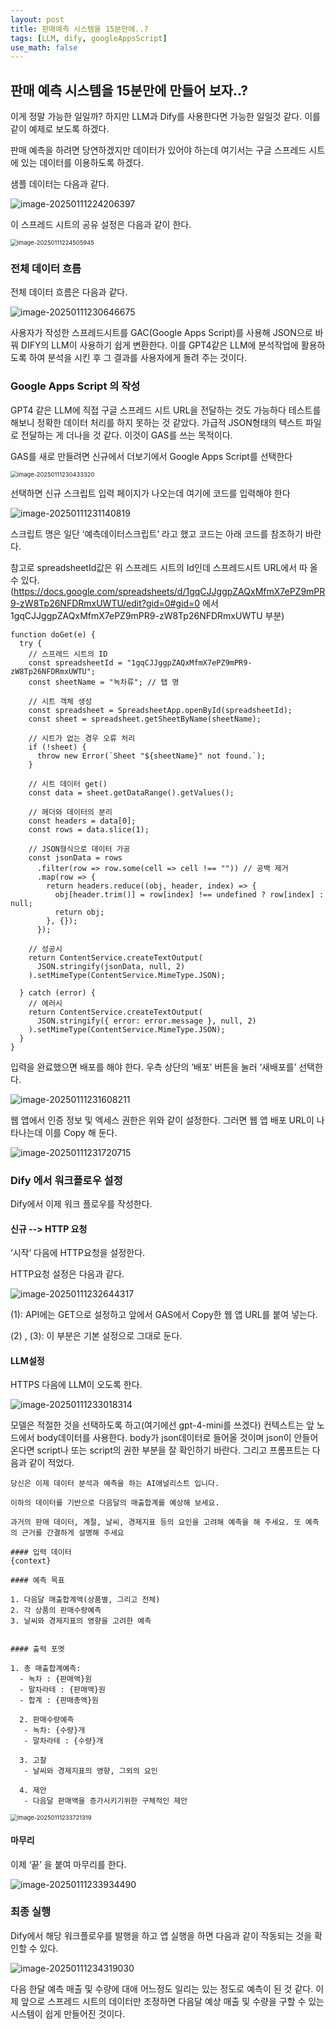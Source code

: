 ```yaml
---
layout: post
title: 판매예측 시스템을 15분만에..?
tags: [LLM, dify, googleAppsScript]
use_math: false
---
```


## 판매 예측 시스템을 15분만에 만들어 보자..? 

이게 정말 가능한 일일까? 하지만 LLM과 Dify를 사용한다면 가능한 일일것 같다. 이를 같이 예제로 보도록 하겠다.

판매 예측을 하려면 당연하겠지만 데이터가 있어야 하는데 여기서는 구글 스프레드 시트에 있는 데이터를 이용하도록 하겠다. 

샘플 데이터는 다음과 같다. 

![image-20250111224206397](https://raw.githubusercontent.com/cheuora/cheuora.github.io/master/_posts/2025/images/image-20250111224206397.png)

이 스프레드 시트의 공유 설정은 다음과 같이 한다.

<img src="https://raw.githubusercontent.com/cheuora/cheuora.github.io/master/_posts/2025/images/image-20250111224505945.png" alt="image-20250111224505945" style="zoom:67%;" />



### 전체 데이터 흐름

전체 데이터 흐름은 다음과 같다.

![image-20250111230646675](https://raw.githubusercontent.com/cheuora/cheuora.github.io/master/_posts/2025/images/image-20250111230646675.png)



사용자가 작성한 스프레드시트를 GAC(Google Apps Script)를 사용해 JSON으로 바꿔 DIFY의 LLM이 사용하기 쉽게 변환한다. 이를 GPT4같은 LLM에 분석작업에 활용하도록 하여 분석을 시킨 후 그 결과를 사용자에게 돌려 주는 것이다. 



### Google Apps Script 의 작성

GPT4 같은 LLM에 직접 구글 스프레드 시트 URL을 전달하는 것도 가능하다 테스트를 해보니 정확한 데이터 처리를 하지 못하는 것 같았다. 가급적 JSON형태의 텍스트 파일로 전달하는 게 더나을 것 같다. 이것이 GAS를 쓰는 목적이다. 

GAS를 새로 만들려면 신규에서 더보기에서 Google Apps Script를 선택한다

<img src="https://raw.githubusercontent.com/cheuora/cheuora.github.io/master/_posts/2025/images/image-20250111230433320.png" alt="image-20250111230433320" style="zoom:67%;" />

선택하면 신규 스크립트 입력 페이지가 나오는데 여기에 코드를 입력해야 한다

![image-20250111231140819](https://raw.githubusercontent.com/cheuora/cheuora.github.io/master/_posts/2025/images/image-20250111231140819.png)

스크립트 명은 일단 ‘예측데이터스크립트’ 라고 했고 코드는 아래 코드를 참조하기 바란다.

참고로 spreadsheetId값은 위 스프레드 시트의 Id인데 스프레드시트 URL에서 따 올수 있다. (https://docs.google.com/spreadsheets/d/1gqCJJggpZAQxMfmX7ePZ9mPR9-zW8Tp26NFDRmxUWTU/edit?gid=0#gid=0 에서 1gqCJJggpZAQxMfmX7ePZ9mPR9-zW8Tp26NFDRmxUWTU 부분)

```
function doGet(e) {
  try {
    // 스프레드 시트의 ID 
    const spreadsheetId = "1gqCJJggpZAQxMfmX7ePZ9mPR9-zW8Tp26NFDRmxUWTU"; 
    const sheetName = "녹차류"; // 탭 명

    // 시트 객체 생성
    const spreadsheet = SpreadsheetApp.openById(spreadsheetId);
    const sheet = spreadsheet.getSheetByName(sheetName);

    // 시트가 없는 경우 오류 처리
    if (!sheet) {
      throw new Error(`Sheet "${sheetName}" not found.`);
    }

    // 시트 데이터 get()
    const data = sheet.getDataRange().getValues();

    // 헤더와 데이터의 분리
    const headers = data[0]; 
    const rows = data.slice(1);

    // JSON형식으로 데이터 가공
    const jsonData = rows
      .filter(row => row.some(cell => cell !== "")) // 공백 제거
      .map(row => {
        return headers.reduce((obj, header, index) => {
          obj[header.trim()] = row[index] !== undefined ? row[index] : null;
          return obj;
        }, {});
      });

    // 성공시 
    return ContentService.createTextOutput(
      JSON.stringify(jsonData, null, 2)
    ).setMimeType(ContentService.MimeType.JSON);

  } catch (error) {
    // 에러시
    return ContentService.createTextOutput(
      JSON.stringify({ error: error.message }, null, 2)
    ).setMimeType(ContentService.MimeType.JSON);
  }
}

```

 입력을 완료했으면 배포를 해야 한다. 우측 상단의 ‘배포’ 버튼을 눌러 ‘새배포를’ 선택한다. 



![image-20250111231608211](https://raw.githubusercontent.com/cheuora/cheuora.github.io/master/_posts/2025/images/image-20250111231608211.png)

웹 앱에서 인증 정보 및 엑세스 권한은 위와 같이 설정한다. 그러면 웹 앱 배포 URL이 나타나는데 이를 Copy 해 둔다.

![image-20250111231720715](https://raw.githubusercontent.com/cheuora/cheuora.github.io/master/_posts/2025/images/image-20250111231720715.png)

### Dify 에서 워크플로우 설정

Dify에서 이제 워크 플로우를 작성한다.

#### 신규 --> HTTP 요청

‘시작’ 다음에 HTTP요청을 설정한다.

HTTP요청 설정은 다음과 같다.

![image-20250111232644317](https://raw.githubusercontent.com/cheuora/cheuora.github.io/master/_posts/2025/images/image-20250111232644317.png)

(1): API에는 GET으로 설정하고 앞에서 GAS에서 Copy한 웹 앱 URL를 붙여 넣는다. 

(2) , (3): 이 부분은 기본 설정으로 그대로 둔다. 

#### LLM설정

HTTPS 다음에 LLM이 오도록 한다.

![image-20250111233018314](https://raw.githubusercontent.com/cheuora/cheuora.github.io/master/_posts/2025/images/image-20250111233018314.png)

모델은 적절한 것을 선택하도록 하고(여기에선 gpt-4-mini를 쓰겠다) 컨텍스트는 앞 노드에서 body데이터를 사용한다. body가 json데이터로 들어올 것이며 json이 안들어온다면 script나 또는 script의 권한 부분을 잘 확인하기 바란다. 그리고 프롬프트는 다음과 같이 적었다.

```
당신은 이제 데이터 분석과 예측을 하는 AI애널리스트 입니다.

이하의 데이터를 기반으로 다음달의 매출합계를 예상해 보세요. 

과거의 판매 데이터, 계절, 날씨, 경제지표 등의 요인을 고려해 예측을 해 주세요. 또 예측의 근거를 간결하게 설명해 주세요

#### 입력 데이터
{context}

#### 예측 목표

1. 다음달 매출합계액(상품별, 그리고 전체)
2. 각 상품의 판매수량예측
3. 날씨와 경제지표의 영향을 고려한 예측


#### 출력 포멧

1. 총 매출합계예측:
  - 녹차 : {판매액}원
  - 말차라테 : {판매액}원
  - 합계 : {판매총액}원
  
  2. 판매수량예측
   - 녹차: {수량}개
   - 말차라테 : {수량}개
   
  3. 고찰
   - 날씨와 경제지표의 영향, 그외의 요인
   
  4. 제안
   - 다음달 판매액을 증가시키기위한 구체적인 제안

```



<img src="https://raw.githubusercontent.com/cheuora/cheuora.github.io/master/_posts/2025/images/image-20250111233721319.png" alt="image-20250111233721319" style="zoom:67%;" />

#### 마무리

이제 ‘끝’ 을 붙여 마무리를 한다. 

![image-20250111233934490](https://raw.githubusercontent.com/cheuora/cheuora.github.io/master/_posts/2025/images/image-20250111233934490.png)



### 최종 실행 

Dify에서 해당 워크플로우를 발행을 하고 앱 실행을 하면 다음과 같이 작동되는 것을 확인할 수 있다.



![image-20250111234319030](https://raw.githubusercontent.com/cheuora/cheuora.github.io/master/_posts/2025/images/image-20250111234319030.png)



다음 한달 예측 매출 및 수량에 대애 어느정도 일리는 있는 정도로 예측이 된 것 같다. 이제 앞으로 스프레드 시트의 데이터만 조정하면 다음달 예상 매출 및 수량을 구할 수 있는 시스템이 쉽게 만들어진 것이다.
